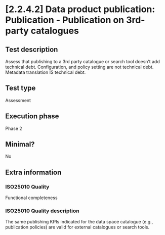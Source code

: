 
# [2.2.4.2] Data product publication: Publication - Publication on 3rd-party catalogues
 
## Test description
Assess that publishing to a 3rd party catalogue or search tool doesn’t add technical debt. Configuration, and policy setting are not technical debt. Metadata translation IS technical debt.
 
## Test type
Assessment
 
## Execution phase
Phase 2
 
## Minimal?
No
 
## Extra information
### ISO25010 Quality
Functional completeness
### ISO25010 Quality description
The same publishing KPIs indicated for the data space catalogue (e.g., publication policies) are valid for external catalogues or search tools.
    
